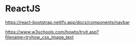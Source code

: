 # ReactJS
https://react-bootstrap.netlify.app/docs/components/navbar

https://www.w3schools.com/howto/tryit.asp?filename=tryhow_css_image_text

